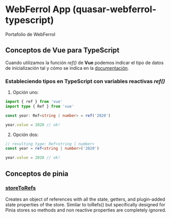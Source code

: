 # WebFerrol App (quasar-webferrol-typescript)

Portafolio de WebFerrol

## Conceptos de Vue para TypeScript

Cuando utilizamos la función *ref()* de **Vue** podemos indicar el tipo de datos de inicialización tal y cómo se indica en la [documentación](https://vuejs.org/guide/typescript/composition-api.html#typing-ref).

### Estableciendo tipos en __TypeScript__ con variables reactivas _ref()_

1. Opción uno:
```TypeScript
import { ref } from 'vue'
import type { Ref } from 'vue'

const year: Ref<string | number> = ref('2020')

year.value = 2020 // ok!
```

2. Opción dos:
```TypeScript
// resulting type: Ref<string | number>
const year = ref<string | number>('2020')

year.value = 2020 // ok!
```

## Conceptos de pinia

### [storeToRefs](https://pinia.vuejs.org/api/modules/pinia.html#storetorefs)

Creates an object of references with all the state, getters, and plugin-added state properties of the store. Similar to toRefs() but specifically designed for Pinia stores so methods and non reactive properties are completely ignored.